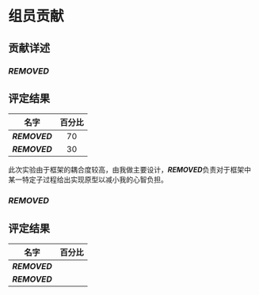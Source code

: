 # 组员贡献

## 贡献详述

### ***REMOVED***

## 评定结果

|名字|百分比|
|:-:|:-:|
|***REMOVED***|70|
|***REMOVED***|30|

此次实验由于框架的耦合度较高，由我做主要设计，***REMOVED***负责对于框架中某一特定子过程给出实现原型以减小我的心智负担。

### ***REMOVED***

## 评定结果

|名字|百分比|
|:-:|:-:|
|***REMOVED***||
|***REMOVED***||
